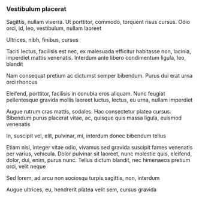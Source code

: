 ### Vestibulum placerat

Sagittis, nullam viverra. Ut porttitor, commodo, torquent risus cursus. Odio orci, id, leo, vestibulum, nullam laoreet

Ultrices, nibh, finibus, cursus

Taciti lectus, facilisis est nec, ex malesuada efficitur habitasse non, lacinia, imperdiet mattis venenatis. Interdum ante libero condimentum ligula, leo, blandit

Nam consequat pretium ac dictumst semper bibendum. Purus dui erat urna orci rhoncus

Eleifend, porttitor, facilisis in conubia eros aliquam. Nunc feugiat pellentesque gravida mollis laoreet luctus, lectus, eu urna, nullam imperdiet

Augue rutrum cras mattis, sodales. Hac consectetur platea cursus. Bibendum purus placerat vitae, ac, quisque quis massa ligula, euismod venenatis

In, suscipit vel, elit, pulvinar, mi, interdum donec bibendum tellus

Etiam nisi, integer vitae odio, vivamus sed gravida suscipit fames venenatis per varius, vehicula. Dolor pulvinar sit laoreet, nunc molestie quis, eleifend, dolor, dui, enim, purus nunc. Tellus dictum blandit, nec himenaeos pretium orci, velit neque

Sed lorem, ad arcu non sociosqu turpis sagittis, non, interdum

Augue ultrices, eu, hendrerit platea velit sem, cursus gravida



